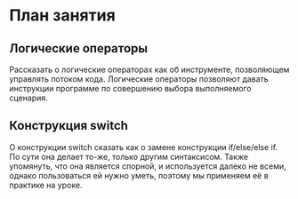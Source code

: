 # План занятия

## Логические операторы

Рассказать о логические операторах как об инструменте, позволяющем управлять потоком кода. Логические операторы позволяют давать инструкции программе по совершению выбора выполняемого сценария.

## Конструкция switch

О конструкции switch сказать как о замене конструкции if/else/else if. По сути она делает то-же, только другим синтаксисом. Также упомянуть, что она является спорной, и используется далеко не всеми, однако пользоваться ей нужно уметь, поэтому мы применяем её в практике на уроке.

